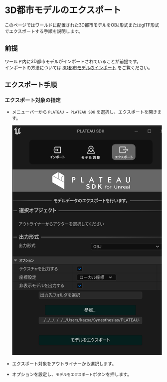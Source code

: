 # 3D都市モデルのエクスポート
このページではワールドに配置された3D都市モデルをOBJ形式またはglTF形式でエクスポートする手順を説明します。

## 前提
ワールド内に3D都市モデルがインポートされていることが前提です。  
インポートの方法については [3D都市モデルのインポート](ImportCityModels.md) をご覧ください。  

## エクスポート手順
### エクスポート対象の指定
- メニューバーから `PLATEAU → PLATEAU SDK` を選択し、エクスポートを開きます。  
    
  ![](../resources/manual/exportCityModels/exportWindow.png)
    
- エクスポート対象をアウトライナーから選択します。
- オプションを設定し、`モデルをエクスポート`ボタンを押します。
